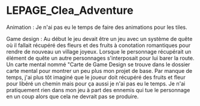 # LEPAGE_Clea_Adventure
Animation :
Je n'ai pas eu le temps de faire des animations pour les tiles.

Game design :
Au début le jeu devait être un jeu avec un système de quête où il fallait récupéré des fleurs et des fruits à conotation romantiques pour rendre de nouveau un village joyeux. Lorsque le personnage récupérait un élément de quête un autre personnages s'interposait pour lui barer la route. Un carte mental nommé "Carte de Game Design se trouve dans le dossier carte mental pour montrer un peu plus mon projet de base. Par manque de temps, j'ai plus tôt imaginé que le joueur doit récupéré des fruits et fleur pour libéré un chemin mais pour ça aussi je n'ai pas eu le temps.
Je n'ai pratiquement rien dans mon jeu à part des ennemis qui tue le personnage en un coup alors que cela ne devrait pas se produire. 
